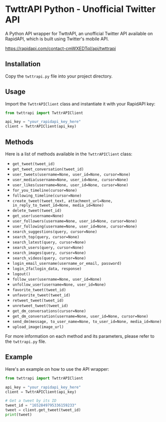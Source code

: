 # TwttrAPI Python - Unofficial Twitter API

A Python API wrapper for TwttrAPI, an unofficial Twitter API available on RapidAPI, which is built using Twitter's mobile API.

https://rapidapi.com/contact-cmWXEDTql/api/twttrapi

## Installation

Copy the `twttrapi.py` file into your project directory.

## Usage

Import the `TwttrAPIClient` class and instantiate it with your RapidAPI key:

```python
from twttrapi import TwttrAPIClient

api_key = "your_rapidapi_key_here"
client = TwttrAPIClient(api_key)
```

## Methods

Here is a list of methods available in the `TwttrAPIClient` class:

* `get_tweet(tweet_id)`
* `get_tweet_conversation(tweet_id)`
* `user_tweets(username=None, user_id=None, cursor=None)`
* `user_media(username=None, user_id=None, cursor=None)`
* `user_likes(username=None, user_id=None, cursor=None)`
* `for_you_timeline(cursor=None)`
* `following_timeline(cursor=None)`
* `create_tweet(tweet_text, attachment_url=None, in_reply_to_tweet_id=None, media_id=None)`
* `delete_tweet(tweet_id)`
* `get_user(username=None)`
* `user_followers(username=None, user_id=None, cursor=None)`
* `user_following(username=None, user_id=None, cursor=None)`
* `search_suggestions(query, cursor=None)`
* `search_top(query, cursor=None)`
* `search_latest(query, cursor=None)`
* `search_users(query, cursor=None)`
* `search_images(query, cursor=None)`
* `search_videos(query, cursor=None)`
* `login_email_username(username_or_email, password)`
* `login_2fa(login_data, response)`
* `logout()`
* `follow_user(username=None, user_id=None)`
* `unfollow_user(username=None, user_id=None)`
* `favorite_tweet(tweet_id)`
* `unfavorite_tweet(tweet_id)`
* `retweet_tweet(tweet_id)`
* `unretweet_tweet(tweet_id)`
* `get_dm_conversations(cursor=None)`
* `get_dm_conversation(username=None, user_id=None, cursor=None)`
* `send_dm(message, to_user_name=None, to_user_id=None, media_id=None)`
* `upload_image(image_url)`

For more information on each method and its parameters, please refer to the `twttrapi.py` file.

## Example

Here's an example on how to use the API wrapper:

```python
from twttrapi import TwttrAPIClient

api_key = "your_rapidapi_key_here"
client = TwttrAPIClient(api_key)

# Get a tweet by its ID
tweet_id = "1652849795336159233"
tweet = client.get_tweet(tweet_id)
print(tweet)
```
